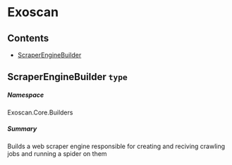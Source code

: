 <a name='assembly'></a>
# Exoscan

## Contents

- [ScraperEngineBuilder](#T-Exoscan-Core-Builders-ScraperEngineBuilder 'Exoscan.Core.Builders.ScraperEngineBuilder')

<a name='T-Exoscan-Core-Builders-ScraperEngineBuilder'></a>
## ScraperEngineBuilder `type`

##### Namespace

Exoscan.Core.Builders

##### Summary

Builds a web scraper engine responsible for creating and reciving crawling jobs and running a spider on them
